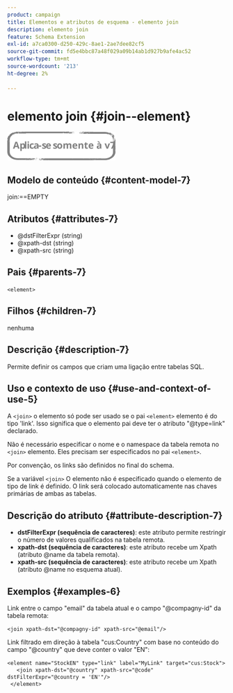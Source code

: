 ```yaml
---
product: campaign
title: Elementos e atributos de esquema - elemento join
description: elemento join
feature: Schema Extension
exl-id: a7ca0300-d250-429c-8ae1-2ae7dee82cf5
source-git-commit: fd5e4bbc87a48f029a09b14ab1d927b9afe4ac52
workflow-type: tm+mt
source-wordcount: '213'
ht-degree: 2%

---
```


# elemento join {#join--element}

![](../../../assets/v7-only.svg)

## Modelo de conteúdo {#content-model-7}

join:==EMPTY

## Atributos {#attributes-7}

* @dstFilterExpr (string)
* @xpath-dst (string)
* @xpath-src (string)

## Pais {#parents-7}

`<element>`

## Filhos {#children-7}

nenhuma

## Descrição {#description-7}

Permite definir os campos que criam uma ligação entre tabelas SQL.

## Uso e contexto de uso {#use-and-context-of-use-5}

A `<join>`  o elemento só pode ser usado se o pai  `<element>`  elemento é do tipo &#39;link&#39;. Isso significa que o elemento pai deve ter o atributo &quot;@type=link&quot; declarado.

Não é necessário especificar o nome e o namespace da tabela remota no `<join>`  elemento. Eles precisam ser especificados no pai  `<element>`.

Por convenção, os links são definidos no final do schema.

Se a variável `<join>` O elemento não é especificado quando o elemento de tipo de link é definido. O link será colocado automaticamente nas chaves primárias de ambas as tabelas.

## Descrição do atributo {#attribute-description-7}

* **dstFilterExpr (sequência de caracteres)**: este atributo permite restringir o número de valores qualificados na tabela remota.
* **xpath-dst (sequência de caracteres)**: este atributo recebe um Xpath (atributo @name da tabela remota).
* **xpath-src (sequência de caracteres)**: este atributo recebe um Xpath (atributo @name no esquema atual).

## Exemplos {#examples-6}

Link entre o campo &quot;email&quot; da tabela atual e o campo &quot;@compagny-id&quot; da tabela remota:

```
<join xpath-dst="@compagny-id" xpath-src="@email"/>
```

Link filtrado em direção à tabela &quot;cus:Country&quot; com base no conteúdo do campo &quot;@country&quot; que deve conter o valor &quot;EN&quot;:

```
<element name="StockEN" type="link" label="MyLink" target="cus:Stock">
   <join xpath-dst="@country" xpath-src="@code" dstFilterExpr="@country = 'EN'"/>
 </element>
```
